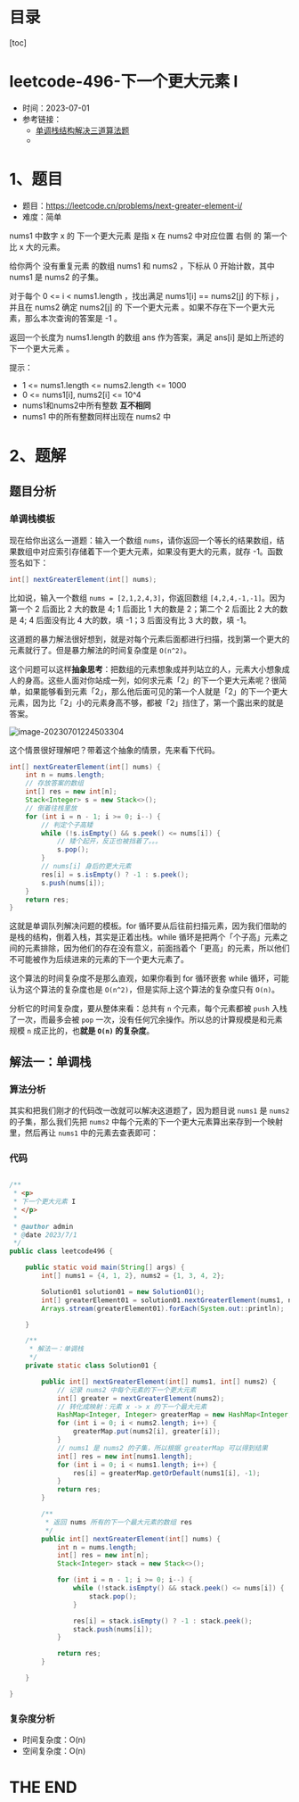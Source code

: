 # 目录

[toc]

# leetcode-496-下一个更大元素 I

- 时间：2023-07-01
- 参考链接：
  - [单调栈结构解决三道算法题](https://labuladong.gitee.io/algo/di-yi-zhan-da78c/shou-ba-sh-daeca/dan-diao-z-1bebe/)
  - 




# 1、题目

- 题目：https://leetcode.cn/problems/next-greater-element-i/
- 难度：简单

nums1 中数字 x 的 下一个更大元素 是指 x 在 nums2 中对应位置 右侧 的 第一个 比 x 大的元素。

给你两个 没有重复元素 的数组 nums1 和 nums2 ，下标从 0 开始计数，其中nums1 是 nums2 的子集。

对于每个 0 <= i < nums1.length ，找出满足 nums1[i] == nums2[j] 的下标 j ，并且在 nums2 确定 nums2[j] 的 下一个更大元素 。如果不存在下一个更大元素，那么本次查询的答案是 -1 。

返回一个长度为 nums1.length 的数组 ans 作为答案，满足 ans[i] 是如上所述的 下一个更大元素 。



提示：

- 1 <= nums1.length <= nums2.length <= 1000
- 0 <= nums1[i], nums2[i] <= 10^4
- nums1和nums2中所有整数 **互不相同**
- nums1 中的所有整数同样出现在 nums2 中





# 2、题解

## 题目分析

### 单调栈模板

现在给你出这么一道题：输入一个数组 `nums`，请你返回一个等长的结果数组，结果数组中对应索引存储着下一个更大元素，如果没有更大的元素，就存 -1。函数签名如下：

```java
int[] nextGreaterElement(int[] nums);
```

比如说，输入一个数组 `nums = [2,1,2,4,3]`，你返回数组 `[4,2,4,-1,-1]`。因为第一个 2 后面比 2 大的数是 4; 1 后面比 1 大的数是 2；第二个 2 后面比 2 大的数是 4; 4 后面没有比 4 大的数，填 -1；3 后面没有比 3 大的数，填 -1。

这道题的暴力解法很好想到，就是对每个元素后面都进行扫描，找到第一个更大的元素就行了。但是暴力解法的时间复杂度是 `O(n^2)`。

这个问题可以这样**抽象思考**：把数组的元素想象成并列站立的人，元素大小想象成人的身高。这些人面对你站成一列，如何求元素「2」的下一个更大元素呢？很简单，如果能够看到元素「2」，那么他后面可见的第一个人就是「2」的下一个更大元素，因为比「2」小的元素身高不够，都被「2」挡住了，第一个露出来的就是答案。

![image-20230701224503304](https://2021-joker.oss-cn-shanghai.aliyuncs.com/java_img/image-20230701224503304.png)

这个情景很好理解吧？带着这个抽象的情景，先来看下代码。

```java
int[] nextGreaterElement(int[] nums) {
    int n = nums.length;
    // 存放答案的数组
    int[] res = new int[n];
    Stack<Integer> s = new Stack<>(); 
    // 倒着往栈里放
    for (int i = n - 1; i >= 0; i--) {
        // 判定个子高矮
        while (!s.isEmpty() && s.peek() <= nums[i]) {
            // 矮个起开，反正也被挡着了。。。
            s.pop();
        }
        // nums[i] 身后的更大元素
        res[i] = s.isEmpty() ? -1 : s.peek();
        s.push(nums[i]);
    }
    return res;
}

```

这就是单调队列解决问题的模板。for 循环要从后往前扫描元素，因为我们借助的是栈的结构，倒着入栈，其实是正着出栈。while 循环是把两个「个子高」元素之间的元素排除，因为他们的存在没有意义，前面挡着个「更高」的元素，所以他们不可能被作为后续进来的元素的下一个更大元素了。

这个算法的时间复杂度不是那么直观，如果你看到 for 循环嵌套 while 循环，可能认为这个算法的复杂度也是 `O(n^2)`，但是实际上这个算法的复杂度只有 `O(n)`。

分析它的时间复杂度，要从整体来看：总共有 `n` 个元素，每个元素都被 `push` 入栈了一次，而最多会被 `pop` 一次，没有任何冗余操作。所以总的计算规模是和元素规模 `n` 成正比的，也**就是 `O(n)` 的复杂度**。

## 解法一：单调栈

### 算法分析

其实和把我们刚才的代码改一改就可以解决这道题了，因为题目说 `nums1` 是 `nums2` 的子集，那么我们先把 `nums2` 中每个元素的下一个更大元素算出来存到一个映射里，然后再让 `nums1` 中的元素去查表即可：



### 代码

```java

/**
 * <p>
 * 下一个更大元素 I
 * </p>
 *
 * @author admin
 * @date 2023/7/1
 */
public class leetcode496 {

    public static void main(String[] args) {
        int[] nums1 = {4, 1, 2}, nums2 = {1, 3, 4, 2};

        Solution01 solution01 = new Solution01();
        int[] greaterElement01 = solution01.nextGreaterElement(nums1, nums2);
        Arrays.stream(greaterElement01).forEach(System.out::println);

    }

    /**
     * 解法一：单调栈
     */
    private static class Solution01 {

        public int[] nextGreaterElement(int[] nums1, int[] nums2) {
            // 记录 nums2 中每个元素的下一个更大元素
            int[] greater = nextGreaterElement(nums2);
            // 转化成映射：元素 x -> x 的下一个最大元素
            HashMap<Integer, Integer> greaterMap = new HashMap<Integer, Integer>();
            for (int i = 0; i < nums2.length; i++) {
                greaterMap.put(nums2[i], greater[i]);
            }
            // nums1 是 nums2 的子集，所以根据 greaterMap 可以得到结果
            int[] res = new int[nums1.length];
            for (int i = 0; i < nums1.length; i++) {
                res[i] = greaterMap.getOrDefault(nums1[i], -1);
            }
            return res;
        }

        /**
         * 返回 nums 所有的下一个最大元素的数组 res
         */
        public int[] nextGreaterElement(int[] nums) {
            int n = nums.length;
            int[] res = new int[n];
            Stack<Integer> stack = new Stack<>();

            for (int i = n - 1; i >= 0; i--) {
                while (!stack.isEmpty() && stack.peek() <= nums[i]) {
                    stack.pop();
                }

                res[i] = stack.isEmpty() ? -1 : stack.peek();
                stack.push(nums[i]);
            }

            return res;
        }

    }

}

```





### 复杂度分析

- 时间复杂度：O(n)
- 空间复杂度：O(n)









# THE END